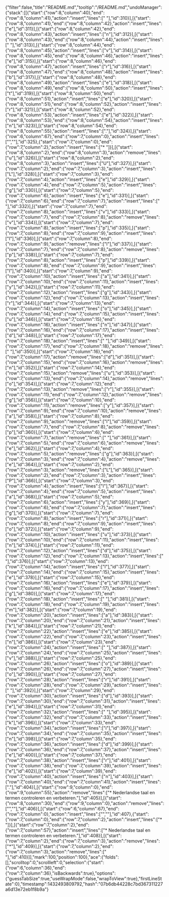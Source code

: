 {"filter":false,"title":"README.md","tooltip":"/README.md","undoManager":{"stack":[[{"start":{"row":8,"column":40},"end":{"row":8,"column":41},"action":"insert","lines":[" "],"id":310}],[{"start":{"row":8,"column":41},"end":{"row":8,"column":42},"action":"insert","lines":["e"],"id":311}],[{"start":{"row":8,"column":42},"end":{"row":8,"column":43},"action":"insert","lines":["n"],"id":312}],[{"start":{"row":8,"column":43},"end":{"row":8,"column":44},"action":"insert","lines":[" "],"id":313}],[{"start":{"row":8,"column":44},"end":{"row":8,"column":45},"action":"insert","lines":["v"],"id":314}],[{"start":{"row":8,"column":45},"end":{"row":8,"column":46},"action":"insert","lines":["e"],"id":315}],[{"start":{"row":8,"column":46},"end":{"row":8,"column":47},"action":"insert","lines":["r"],"id":316}],[{"start":{"row":8,"column":47},"end":{"row":8,"column":48},"action":"insert","lines":["b"],"id":317}],[{"start":{"row":8,"column":48},"end":{"row":8,"column":49},"action":"insert","lines":["e"],"id":318}],[{"start":{"row":8,"column":49},"end":{"row":8,"column":50},"action":"insert","lines":["t"],"id":319}],[{"start":{"row":8,"column":50},"end":{"row":8,"column":51},"action":"insert","lines":["e"],"id":320}],[{"start":{"row":8,"column":51},"end":{"row":8,"column":52},"action":"insert","lines":["r"],"id":321}],[{"start":{"row":8,"column":52},"end":{"row":8,"column":53},"action":"insert","lines":["e"],"id":322}],[{"start":{"row":8,"column":53},"end":{"row":8,"column":54},"action":"insert","lines":["n"],"id":323}],[{"start":{"row":8,"column":54},"end":{"row":8,"column":55},"action":"insert","lines":["."],"id":324}],[{"start":{"row":6,"column":67},"end":{"row":7,"column":0},"action":"insert","lines":["",""],"id":325},{"start":{"row":7,"column":0},"end":{"row":7,"column":2},"action":"insert","lines":["* "]}],[{"start":{"row":8,"column":2},"end":{"row":8,"column":3},"action":"remove","lines":["u"],"id":326}],[{"start":{"row":8,"column":2},"end":{"row":8,"column":3},"action":"insert","lines":["U"],"id":327}],[{"start":{"row":7,"column":2},"end":{"row":7,"column":3},"action":"insert","lines":["L"],"id":328}],[{"start":{"row":7,"column":3},"end":{"row":7,"column":4},"action":"insert","lines":["e"],"id":329}],[{"start":{"row":7,"column":4},"end":{"row":7,"column":5},"action":"insert","lines":["g"],"id":330}],[{"start":{"row":7,"column":5},"end":{"row":7,"column":6},"action":"insert","lines":["e"],"id":331}],[{"start":{"row":7,"column":6},"end":{"row":7,"column":7},"action":"insert","lines":[" "],"id":332}],[{"start":{"row":7,"column":7},"end":{"row":7,"column":8},"action":"insert","lines":["v"],"id":333}],[{"start":{"row":7,"column":7},"end":{"row":7,"column":8},"action":"remove","lines":["v"],"id":334}],[{"start":{"row":7,"column":7},"end":{"row":7,"column":8},"action":"insert","lines":["p"],"id":335}],[{"start":{"row":7,"column":8},"end":{"row":7,"column":9},"action":"insert","lines":["l"],"id":336}],[{"start":{"row":7,"column":8},"end":{"row":7,"column":9},"action":"remove","lines":["l"],"id":337}],[{"start":{"row":7,"column":7},"end":{"row":7,"column":8},"action":"remove","lines":["p"],"id":338}],[{"start":{"row":7,"column":7},"end":{"row":7,"column":8},"action":"insert","lines":["p"],"id":339}],[{"start":{"row":7,"column":8},"end":{"row":7,"column":9},"action":"insert","lines":["l"],"id":340}],[{"start":{"row":7,"column":9},"end":{"row":7,"column":10},"action":"insert","lines":["a"],"id":341}],[{"start":{"row":7,"column":10},"end":{"row":7,"column":11},"action":"insert","lines":["y"],"id":342}],[{"start":{"row":7,"column":11},"end":{"row":7,"column":12},"action":"insert","lines":["g"],"id":343}],[{"start":{"row":7,"column":12},"end":{"row":7,"column":13},"action":"insert","lines":["r"],"id":344}],[{"start":{"row":7,"column":13},"end":{"row":7,"column":14},"action":"insert","lines":["o"],"id":345}],[{"start":{"row":7,"column":14},"end":{"row":7,"column":15},"action":"insert","lines":["u"],"id":346}],[{"start":{"row":7,"column":15},"end":{"row":7,"column":16},"action":"insert","lines":["n"],"id":347}],[{"start":{"row":7,"column":16},"end":{"row":7,"column":17},"action":"insert","lines":["d"],"id":348}],[{"start":{"row":7,"column":17},"end":{"row":7,"column":18},"action":"insert","lines":[" "],"id":349}],[{"start":{"row":7,"column":17},"end":{"row":7,"column":18},"action":"remove","lines":[" "],"id":350}],[{"start":{"row":7,"column":16},"end":{"row":7,"column":17},"action":"remove","lines":["d"],"id":351}],[{"start":{"row":7,"column":15},"end":{"row":7,"column":16},"action":"remove","lines":["n"],"id":352}],[{"start":{"row":7,"column":14},"end":{"row":7,"column":15},"action":"remove","lines":["u"],"id":353}],[{"start":{"row":7,"column":13},"end":{"row":7,"column":14},"action":"remove","lines":["o"],"id":354}],[{"start":{"row":7,"column":12},"end":{"row":7,"column":13},"action":"remove","lines":["r"],"id":355}],[{"start":{"row":7,"column":11},"end":{"row":7,"column":12},"action":"remove","lines":["g"],"id":356}],[{"start":{"row":7,"column":10},"end":{"row":7,"column":11},"action":"remove","lines":["y"],"id":357}],[{"start":{"row":7,"column":9},"end":{"row":7,"column":10},"action":"remove","lines":["a"],"id":358}],[{"start":{"row":7,"column":8},"end":{"row":7,"column":9},"action":"remove","lines":["l"],"id":359}],[{"start":{"row":7,"column":7},"end":{"row":7,"column":8},"action":"remove","lines":["p"],"id":360}],[{"start":{"row":7,"column":6},"end":{"row":7,"column":7},"action":"remove","lines":[" "],"id":361}],[{"start":{"row":7,"column":5},"end":{"row":7,"column":6},"action":"remove","lines":["e"],"id":362}],[{"start":{"row":7,"column":4},"end":{"row":7,"column":5},"action":"remove","lines":["g"],"id":363}],[{"start":{"row":7,"column":3},"end":{"row":7,"column":4},"action":"remove","lines":["e"],"id":364}],[{"start":{"row":7,"column":2},"end":{"row":7,"column":3},"action":"remove","lines":["L"],"id":365}],[{"start":{"row":7,"column":2},"end":{"row":7,"column":3},"action":"insert","lines":["P"],"id":366}],[{"start":{"row":7,"column":3},"end":{"row":7,"column":4},"action":"insert","lines":["l"],"id":367}],[{"start":{"row":7,"column":4},"end":{"row":7,"column":5},"action":"insert","lines":["a"],"id":368}],[{"start":{"row":7,"column":5},"end":{"row":7,"column":6},"action":"insert","lines":["y"],"id":369}],[{"start":{"row":7,"column":6},"end":{"row":7,"column":7},"action":"insert","lines":["g"],"id":370}],[{"start":{"row":7,"column":7},"end":{"row":7,"column":8},"action":"insert","lines":["r"],"id":371}],[{"start":{"row":7,"column":8},"end":{"row":7,"column":9},"action":"insert","lines":["o"],"id":372}],[{"start":{"row":7,"column":9},"end":{"row":7,"column":10},"action":"insert","lines":["u"],"id":373}],[{"start":{"row":7,"column":10},"end":{"row":7,"column":11},"action":"insert","lines":["n"],"id":374}],[{"start":{"row":7,"column":11},"end":{"row":7,"column":12},"action":"insert","lines":["d"],"id":375}],[{"start":{"row":7,"column":12},"end":{"row":7,"column":13},"action":"insert","lines":[" "],"id":376}],[{"start":{"row":7,"column":13},"end":{"row":7,"column":14},"action":"insert","lines":["l"],"id":377}],[{"start":{"row":7,"column":14},"end":{"row":7,"column":15},"action":"insert","lines":["e"],"id":378}],[{"start":{"row":7,"column":15},"end":{"row":7,"column":16},"action":"insert","lines":["e"],"id":379}],[{"start":{"row":7,"column":16},"end":{"row":7,"column":17},"action":"insert","lines":["g"],"id":380}],[{"start":{"row":7,"column":17},"end":{"row":7,"column":18},"action":"insert","lines":[" "],"id":381}],[{"start":{"row":7,"column":18},"end":{"row":7,"column":19},"action":"insert","lines":["m"],"id":382}],[{"start":{"row":7,"column":19},"end":{"row":7,"column":20},"action":"insert","lines":["a"],"id":383}],[{"start":{"row":7,"column":20},"end":{"row":7,"column":21},"action":"insert","lines":["k"],"id":384}],[{"start":{"row":7,"column":21},"end":{"row":7,"column":22},"action":"insert","lines":["e"],"id":385}],[{"start":{"row":7,"column":22},"end":{"row":7,"column":23},"action":"insert","lines":["n"],"id":386}],[{"start":{"row":7,"column":23},"end":{"row":7,"column":24},"action":"insert","lines":[" "],"id":387}],[{"start":{"row":7,"column":24},"end":{"row":7,"column":25},"action":"insert","lines":["v"],"id":388}],[{"start":{"row":7,"column":25},"end":{"row":7,"column":26},"action":"insert","lines":["o"],"id":389}],[{"start":{"row":7,"column":26},"end":{"row":7,"column":27},"action":"insert","lines":["o"],"id":390}],[{"start":{"row":7,"column":27},"end":{"row":7,"column":28},"action":"insert","lines":["r"],"id":391}],[{"start":{"row":7,"column":28},"end":{"row":7,"column":29},"action":"insert","lines":[" "],"id":392}],[{"start":{"row":7,"column":29},"end":{"row":7,"column":30},"action":"insert","lines":["d"],"id":393}],[{"start":{"row":7,"column":30},"end":{"row":7,"column":31},"action":"insert","lines":["e"],"id":394}],[{"start":{"row":7,"column":31},"end":{"row":7,"column":32},"action":"insert","lines":[" "],"id":395}],[{"start":{"row":7,"column":32},"end":{"row":7,"column":33},"action":"insert","lines":["k"],"id":396}],[{"start":{"row":7,"column":33},"end":{"row":7,"column":34},"action":"insert","lines":["i"],"id":397}],[{"start":{"row":7,"column":34},"end":{"row":7,"column":35},"action":"insert","lines":["n"],"id":398}],[{"start":{"row":7,"column":35},"end":{"row":7,"column":36},"action":"insert","lines":["d"],"id":399}],[{"start":{"row":7,"column":36},"end":{"row":7,"column":37},"action":"insert","lines":["e"],"id":400}],[{"start":{"row":7,"column":37},"end":{"row":7,"column":38},"action":"insert","lines":["r"],"id":401}],[{"start":{"row":7,"column":38},"end":{"row":7,"column":39},"action":"insert","lines":["e"],"id":402}],[{"start":{"row":7,"column":39},"end":{"row":7,"column":40},"action":"insert","lines":["n"],"id":403}],[{"start":{"row":7,"column":40},"end":{"row":7,"column":41},"action":"insert","lines":["."],"id":404}],[{"start":{"row":9,"column":0},"end":{"row":9,"column":55},"action":"remove","lines":["* Nederlandse taal en termen controleren en verbeteren."],"id":405}],[{"start":{"row":8,"column":30},"end":{"row":9,"column":0},"action":"remove","lines":["",""],"id":406}],[{"start":{"row":6,"column":67},"end":{"row":7,"column":0},"action":"insert","lines":["",""],"id":407},{"start":{"row":7,"column":0},"end":{"row":7,"column":2},"action":"insert","lines":["* "]}],[{"start":{"row":7,"column":2},"end":{"row":7,"column":57},"action":"insert","lines":["* Nederlandse taal en termen controleren en verbeteren."],"id":408}],[{"start":{"row":7,"column":2},"end":{"row":7,"column":3},"action":"remove","lines":["*"],"id":409}],[{"start":{"row":7,"column":2},"end":{"row":7,"column":3},"action":"remove","lines":[" "],"id":410}]],"mark":100,"position":100},"ace":{"folds":[],"scrolltop":0,"scrollleft":0,"selection":{"start":{"row":6,"column":36},"end":{"row":7,"column":36},"isBackwards":true},"options":{"guessTabSize":true,"useWrapMode":false,"wrapToView":true},"firstLineState":0},"timestamp":1432493809792,"hash":"07b6db44228c7bd367311227a6d13e72eb1f8b9a"}